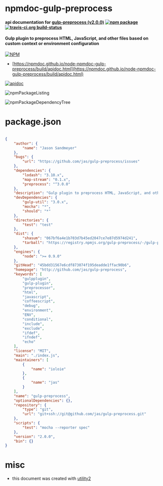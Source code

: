 # npmdoc-gulp-preprocess

#### api documentation for  [gulp-preprocess (v2.0.0)](http://github.com/jas/gulp-preprocess)  [![npm package](https://img.shields.io/npm/v/npmdoc-gulp-preprocess.svg?style=flat-square)](https://www.npmjs.org/package/npmdoc-gulp-preprocess) [![travis-ci.org build-status](https://api.travis-ci.org/npmdoc/node-npmdoc-gulp-preprocess.svg)](https://travis-ci.org/npmdoc/node-npmdoc-gulp-preprocess)

#### Gulp plugin to preprocess HTML, JavaScript, and other files based on custom context or environment configuration

[![NPM](https://nodei.co/npm/gulp-preprocess.png?downloads=true&downloadRank=true&stars=true)](https://www.npmjs.com/package/gulp-preprocess)

- [https://npmdoc.github.io/node-npmdoc-gulp-preprocess/build/apidoc.html](https://npmdoc.github.io/node-npmdoc-gulp-preprocess/build/apidoc.html)

[![apidoc](https://npmdoc.github.io/node-npmdoc-gulp-preprocess/build/screenCapture.buildCi.browser.%252Ftmp%252Fbuild%252Fapidoc.html.png)](https://npmdoc.github.io/node-npmdoc-gulp-preprocess/build/apidoc.html)

![npmPackageListing](https://npmdoc.github.io/node-npmdoc-gulp-preprocess/build/screenCapture.npmPackageListing.svg)

![npmPackageDependencyTree](https://npmdoc.github.io/node-npmdoc-gulp-preprocess/build/screenCapture.npmPackageDependencyTree.svg)



# package.json

```json

{
    "author": {
        "name": "Jason Sandmeyer"
    },
    "bugs": {
        "url": "https://github.com/jas/gulp-preprocess/issues"
    },
    "dependencies": {
        "lodash": "3.10.x",
        "map-stream": "0.1.x",
        "preprocess": "^3.0.0"
    },
    "description": "Gulp plugin to preprocess HTML, JavaScript, and other files based on custom context or environment configuration",
    "devDependencies": {
        "gulp-util": "3.0.x",
        "mocha": "*",
        "should": "*"
    },
    "directories": {
        "test": "test"
    },
    "dist": {
        "shasum": "067bf6a4e1b703d7b45ed2047ce7e87d5974d241",
        "tarball": "https://registry.npmjs.org/gulp-preprocess/-/gulp-preprocess-2.0.0.tgz"
    },
    "engines": {
        "node": ">= 0.9.0"
    },
    "gitHead": "45bdd31567e6cdf873074f195deadde1ffac90b6",
    "homepage": "http://github.com/jas/gulp-preprocess",
    "keywords": [
        "gulpplugin",
        "gulp-plugin",
        "preprocessor",
        "html",
        "javascript",
        "coffeescript",
        "debug",
        "environment",
        "ENV",
        "conditional",
        "include",
        "exclude",
        "ifdef",
        "ifndef",
        "echo"
    ],
    "license": "MIT",
    "main": "./index.js",
    "maintainers": [
        {
            "name": "ioloie"
        },
        {
            "name": "jas"
        }
    ],
    "name": "gulp-preprocess",
    "optionalDependencies": {},
    "repository": {
        "type": "git",
        "url": "git+ssh://git@github.com/jas/gulp-preprocess.git"
    },
    "scripts": {
        "test": "mocha --reporter spec"
    },
    "version": "2.0.0",
    "bin": {}
}
```



# misc
- this document was created with [utility2](https://github.com/kaizhu256/node-utility2)
